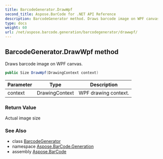 ```yaml
---
title: BarcodeGenerator.DrawWpf
second_title: Aspose.BarCode for .NET API Reference
description: BarcodeGenerator method. Draws barcode image on WPF canvas
type: docs
weight: 60
url: /net/aspose.barcode.generation/barcodegenerator/drawwpf/
---
```

## BarcodeGenerator.DrawWpf method

Draws barcode image on WPF canvas.

```csharp
public Size DrawWpf(DrawingContext context)
```

| Parameter | Type | Description |
| --- | --- | --- |
| context | DrawingContext | WPF drawing context. |

### Return Value

Actual image size

### See Also

* class [BarcodeGenerator](../)
* namespace [Aspose.BarCode.Generation](../../../aspose.barcode.generation/)
* assembly [Aspose.BarCode](../../../)


